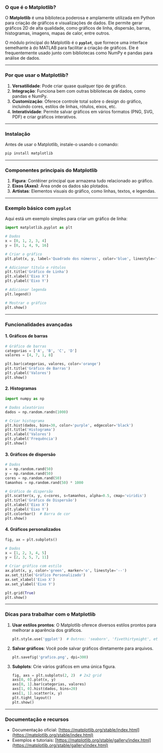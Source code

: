 ### O que é o Matplotlib?

O **Matplotlib** é uma biblioteca poderosa e amplamente utilizada em Python para criação de gráficos e visualizações de dados. Ele permite gerar gráficos 2D de alta qualidade, como gráficos de linha, dispersão, barras, histogramas, imagens, mapas de calor, entre outros. 

O módulo principal do Matplotlib é o **`pyplot`**, que fornece uma interface semelhante à do MATLAB para facilitar a criação de gráficos. Ele é frequentemente usado junto com bibliotecas como NumPy e pandas para análise de dados.

---

### Por que usar o Matplotlib?

1. **Versatilidade**: Pode criar quase qualquer tipo de gráfico.
2. **Integração**: Funciona bem com outras bibliotecas de dados, como pandas e NumPy.
3. **Customização**: Oferece controle total sobre o design do gráfico, incluindo cores, estilos de linhas, rótulos, eixos, etc.
4. **Interatividade**: Permite salvar gráficos em vários formatos (PNG, SVG, PDF) e criar gráficos interativos.

---

### Instalação

Antes de usar o Matplotlib, instale-o usando o comando:

```bash
pip install matplotlib
```

---

### Componentes principais do Matplotlib

1. **Figura**: Contêiner principal que armazena tudo relacionado ao gráfico.
2. **Eixos (Axes)**: Área onde os dados são plotados.
3. **Artistas**: Elementos visuais do gráfico, como linhas, textos, e legendas.

---

### Exemplo básico com `pyplot`

Aqui está um exemplo simples para criar um gráfico de linha:

```python
import matplotlib.pyplot as plt

# Dados
x = [0, 1, 2, 3, 4]
y = [0, 1, 4, 9, 16]

# Criar o gráfico
plt.plot(x, y, label='Quadrado dos números', color='blue', linestyle='--', marker='o')

# Adicionar título e rótulos
plt.title('Gráfico de Linha')
plt.xlabel('Eixo X')
plt.ylabel('Eixo Y')

# Adicionar legenda
plt.legend()

# Mostrar o gráfico
plt.show()
```

---

### Funcionalidades avançadas

#### 1. **Gráficos de barras**

```python
# Gráfico de barras
categorias = ['A', 'B', 'C', 'D']
valores = [4, 7, 1, 8]

plt.bar(categorias, valores, color='orange')
plt.title('Gráfico de Barras')
plt.ylabel('Valores')
plt.show()
```

#### 2. **Histogramas**

```python
import numpy as np

# Dados aleatórios
dados = np.random.randn(1000)

# Criar histograma
plt.hist(dados, bins=30, color='purple', edgecolor='black')
plt.title('Histograma')
plt.xlabel('Valores')
plt.ylabel('Frequência')
plt.show()
```

#### 3. **Gráficos de dispersão**

```python
# Dados
x = np.random.rand(50)
y = np.random.rand(50)
cores = np.random.rand(50)
tamanhos = np.random.rand(50) * 1000

# Gráfico de dispersão
plt.scatter(x, y, c=cores, s=tamanhos, alpha=0.5, cmap='viridis')
plt.title('Gráfico de Dispersão')
plt.xlabel('Eixo X')
plt.ylabel('Eixo Y')
plt.colorbar()  # Barra de cor
plt.show()
```

#### 4. **Gráficos personalizados**

```python
fig, ax = plt.subplots()

# Dados
x = [1, 2, 3, 4, 5]
y = [2, 3, 5, 7, 11]

# Criar gráfico com estilo
ax.plot(x, y, color='green', marker='o', linestyle='--')
ax.set_title('Gráfico Personalizado')
ax.set_xlabel('Eixo X')
ax.set_ylabel('Eixo Y')

plt.grid(True)
plt.show()
```

---

### Dicas para trabalhar com o Matplotlib

1. **Usar estilos prontos**: O Matplotlib oferece diversos estilos prontos para melhorar a aparência dos gráficos.
   ```python
   plt.style.use('ggplot')  # Outros: 'seaborn', 'fivethirtyeight', etc.
   ```
   
2. **Salvar gráficos**: Você pode salvar gráficos diretamente para arquivos.
   ```python
   plt.savefig('grafico.png', dpi=300)
   ```

3. **Subplots**: Crie vários gráficos em uma única figura.
   ```python
   fig, axs = plt.subplots(2, 2)  # 2x2 grid
   axs[0, 0].plot(x, y)
   axs[0, 1].bar(categorias, valores)
   axs[1, 0].hist(dados, bins=20)
   axs[1, 1].scatter(x, y)
   plt.tight_layout()
   plt.show()
   ```

---

### Documentação e recursos

- Documentação oficial: [https://matplotlib.org/stable/index.html](https://matplotlib.org/stable/index.html)
- Exemplos e tutoriais: [https://matplotlib.org/stable/gallery/index.html](https://matplotlib.org/stable/gallery/index.html)